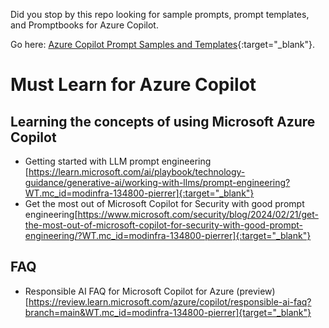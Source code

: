 Did you stop by this repo looking for sample prompts, prompt templates, and Promptbooks for Azure Copilot.

Go here: [Azure Copilot Prompt Samples and Templates](https://github.com/pierreroman/Azure-Copilot-Prompts/tree/main/Prompts){:target="_blank"}.


# Must Learn for Azure Copilot<br>

## Learning the concepts of using Microsoft Azure Copilot

* Getting started with LLM prompt engineering [https://learn.microsoft.com/ai/playbook/technology-guidance/generative-ai/working-with-llms/prompt-engineering?WT.mc_id=modinfra-134800-pierrer]{:target="_blank"}
* Get the most out of Microsoft Copilot for Security with good prompt engineering[https://www.microsoft.com/security/blog/2024/02/21/get-the-most-out-of-microsoft-copilot-for-security-with-good-prompt-engineering/?WT.mc_id=modinfra-134800-pierrer]{:target="_blank"}


## FAQ<br>

* Responsible AI FAQ for Microsoft Copilot for Azure (preview)[https://review.learn.microsoft.com/azure/copilot/responsible-ai-faq?branch=main&WT.mc_id=modinfra-134800-pierrer]{target="_blank"}

